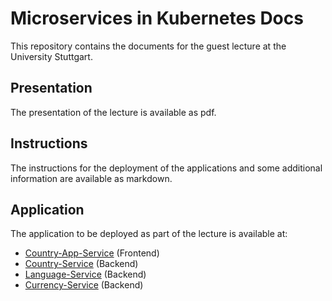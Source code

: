 # Microservices in Kubernetes Docs
This repository contains the documents for the guest lecture at the University Stuttgart.

## Presentation
The presentation of the lecture is available as pdf.

## Instructions
The instructions for the deployment of the applications and some additional information are available as markdown. 

## Application
The application to be deployed as part of the lecture is available at:
- [Country-App-Service](https://github.com/exxcellent/microservice-country-app) (Frontend)
- [Country-Service](https://github.com/exxcellent/microservice-country-service) (Backend)
- [Language-Service](https://github.com/exxcellent/microservice-language-service) (Backend)
- [Currency-Service](https://github.com/exxcellent/microservice-currency-service) (Backend)